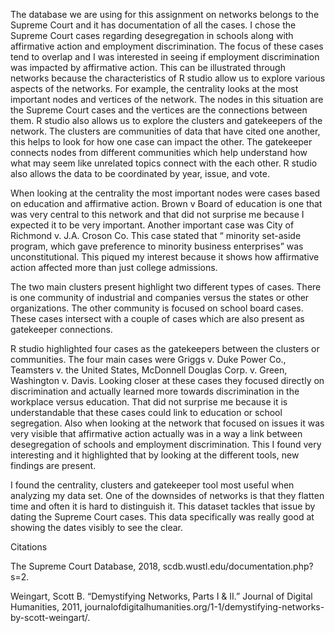 The database we are using for this assignment on networks belongs to the Supreme Court and it has documentation of all the cases. I chose the Supreme Court cases regarding desegregation in schools along with affirmative action and employment discrimination. The focus of these cases tend to overlap and I was interested in seeing if employment discrimination was impacted by affirmative action. This can be illustrated through networks because the characteristics of R studio allow us to explore various aspects of the networks. For example, the centrality looks at the most important nodes and vertices of the network. The nodes in this situation are the Supreme Court cases and the vertices are the connections between them. R studio also allows us to explore the clusters and gatekeepers of the network. The clusters are communities of data that have cited one another, this helps to look for how one case can impact the other. The gatekeeper connects nodes from different communities which help understand how what may seem like unrelated topics connect with the each other. R studio also allows the data to be coordinated by year, issue, and vote. 

When looking at the centrality the most important nodes were cases based on education and affirmative action.  Brown v Board of education is one that was very central to this network and that did not surprise me because I expected it to be very important. Another important case was City of Richmond v. J.A. Croson Co. This case stated that “ minority set-aside program, which gave preference to minority business enterprises” was unconstitutional. This piqued my interest because it shows how affirmative action affected more than just college admissions. 

The two main clusters present highlight two different types of cases. There is one community of industrial and companies versus the states or other organizations. The other community is focused on school board cases. These cases intersect with a couple of cases which are also present as gatekeeper connections. 

R studio highlighted four cases as the gatekeepers between the clusters or communities. The four main cases were Griggs v. Duke Power Co., Teamsters v. the United States,  McDonnell Douglas Corp. v. Green, Washington v. Davis.  Looking closer at these cases they focused directly on discrimination and actually learned more towards discrimination in the workplace versus education. That did not surprise me because it is understandable that these cases could link to education or school segregation. Also when looking at the network that focused on issues it was very visible that affirmative action actually was in a way a link between desegregation of schools and employment discrimination. This I found very interesting and it highlighted that by looking at the different tools, new findings are present. 

I found the centrality, clusters and gatekeeper tool most useful when analyzing my data set. One of the downsides of networks is that they flatten time and often it is hard to distinguish it. This dataset tackles that issue by dating the Supreme Court cases. This data specifically was really good at showing the dates visibly to see the clear. 


Citations 

The Supreme Court Database, 2018, scdb.wustl.edu/documentation.php?s=2.

Weingart, Scott B. “Demystifying Networks, Parts I & II.” Journal of Digital Humanities, 2011, journalofdigitalhumanities.org/1-1/demystifying-networks-by-scott-weingart/.

